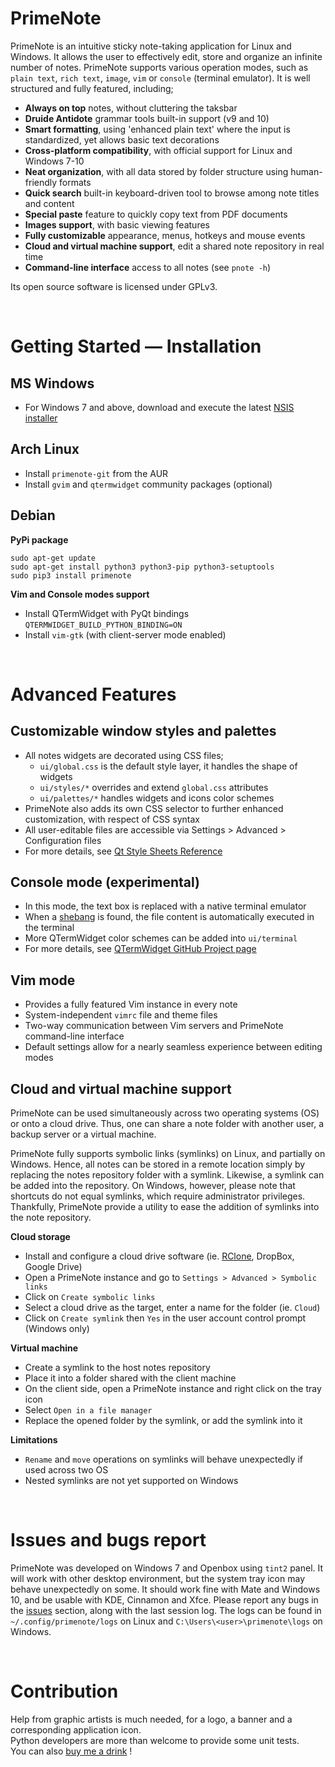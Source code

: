 <!--LOGO BANNER-->

# PrimeNote
PrimeNote is an intuitive sticky note-taking application for Linux and Windows. It allows the user to effectively edit, store and organize an infinite number of notes. PrimeNote supports various operation modes, such as `plain text`, `rich text`, `image`, `vim` or `console` (terminal emulator). It is well structured and fully featured, including;

- **Always on top** notes, without cluttering the taksbar
- **Druide Antidote** grammar tools built-in support (v9 and 10)
- **Smart formatting**, using 'enhanced plain text' where the input is standardized, yet allows basic text decorations
- **Cross-platform compatibility**, with official support for Linux and Windows 7-10
- **Neat organization**, with all data stored by folder structure using human-friendly formats
- **Quick search** built-in keyboard-driven tool to browse among note titles and content
- **Special paste** feature to quickly copy text from PDF documents
- **Images support**, with basic viewing features
- **Fully customizable** appearance, menus, hotkeys and mouse events
- **Cloud and virtual machine support**, edit a shared note repository in real time
- **Command-line interface** access to all notes (see `pnote -h`)

Its open source software is licensed under GPLv3.

<br/>

# Getting Started — Installation
## MS Windows
- For Windows 7 and above, download and execute the latest [NSIS installer](https://gitlab.com/william.belanger/primenote/-/raw/storage/primenote-1.1-3.exe?inline=false)

## Arch Linux
- Install `primenote-git` from the AUR
- Install `gvim` and `qtermwidget` community packages (optional)

## Debian
**PyPi package**
```
sudo apt-get update
sudo apt-get install python3 python3-pip python3-setuptools
sudo pip3 install primenote
```

**Vim and Console modes support**
- Install QTermWidget with PyQt bindings `QTERMWIDGET_BUILD_PYTHON_BINDING=ON`
- Install `vim-gtk` (with client-server mode enabled)

<br/>

# Advanced Features
## Customizable window styles and palettes
- All notes widgets are decorated using CSS files;
  - `ui/global.css` is the default style layer, it handles the shape of widgets
  - `ui/styles/*` overrides and extend `global.css` attributes
  - `ui/palettes/*` handles widgets and icons color schemes
- PrimeNote also adds its own CSS selector to further enhanced customization, with respect of CSS syntax
- All user-editable files are accessible via Settings > Advanced > Configuration files
- For more details, see [Qt Style Sheets Reference](https://doc.qt.io/qt-5/stylesheet-reference.html)

## Console mode (experimental)
- In this mode, the text box is replaced with a native terminal emulator
- When a [shebang](https://en.wikipedia.org/wiki/Shebang_(Unix)) is found, the file content is automatically executed in the terminal
- More QTermWidget color schemes can be added into `ui/terminal`
- For more details, see [QTermWidget GitHub Project page](https://github.com/lxqt/qtermwidget)

## Vim mode
- Provides a fully featured Vim instance in every note
- System-independent `vimrc` file and theme files
- Two-way communication between Vim servers and PrimeNote command-line interface
- Default settings allow for a nearly seamless experience between editing modes

## Cloud and virtual machine support
PrimeNote can be used simultaneously across two operating systems (OS) or onto a cloud drive. Thus, one can share a note folder with another user, a backup server or a virtual machine.<br/>

PrimeNote fully supports symbolic links (symlinks) on Linux, and partially on Windows. Hence, all notes can be stored in a remote location simply by replacing the notes repository folder with a symlink. Likewise, a symlink can be added into the repository. On Windows, however, please note that shortcuts do not equal symlinks, which require administrator privileges. Thankfully, PrimeNote provide a utility to ease the addition of symlinks into the note repository.

**Cloud storage**
- Install and configure a cloud drive software (ie. [RClone](https://rclone.org/), DropBox, Google Drive)
- Open a PrimeNote instance and go to `Settings > Advanced > Symbolic links`
- Click on `Create symbolic links`
- Select a cloud drive as the target, enter a name for the folder (ie. `Cloud`)
- Click on `Create symlink` then `Yes` in the user account control prompt (Windows only)

**Virtual machine**
- Create a symlink to the host notes repository
- Place it into a folder shared with the client machine
- On the client side, open a PrimeNote instance and right click on the tray icon
- Select `Open in a file manager`
- Replace the opened folder by the symlink, or add the symlink into it

**Limitations**
- `Rename` and `move` operations on symlinks will behave unexpectedly if used across two OS
- Nested symlinks are not yet supported on Windows

<br/>

# Issues and bugs report
PrimeNote was developed on Windows 7 and Openbox using `tint2` panel. It will work with other desktop environment, but the system tray icon may behave unexpectedly on some. It should work fine with Mate and Windows 10, and be usable with KDE, Cinnamon and Xfce. Please report any bugs in the [issues](https://gitlab.com/william.belanger/primenote/-/issues) section, along with the last session log. The logs can be found in `~/.config/primenote/logs` on Linux and `C:\Users\<user>\primenote\logs` on Windows.

<br/>

# Contribution
Help from graphic artists is much needed, for a logo, a banner and a corresponding application icon.
<br/>Python developers are more than welcome to provide some unit tests.
<br/>You can also [buy me a drink](https://www.paypal.com/donate?hosted_button_id=7UTK3HPH6Q5DG) !
